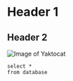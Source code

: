 # Header 1
## Header 2
![Image of Yaktocat](https://octodex.github.com/images/yaktocat.png)


```
select *
from database
```
